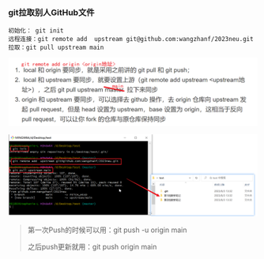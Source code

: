 ### git拉取别人GitHub文件

```
初始化： git init
远程连接：git remote add  upstream git@github.com:wangzhanf/2023neu.git
拉取：git pull upstream main
```



![image-20230803133627300](assets/image-20230803133627300.png)





![image-20230803133345691](assets/image-20230803133345691.png)



> 第一次Push的时候可以用：git push -u origin main
>
> 之后push更新就用：git push origin main


